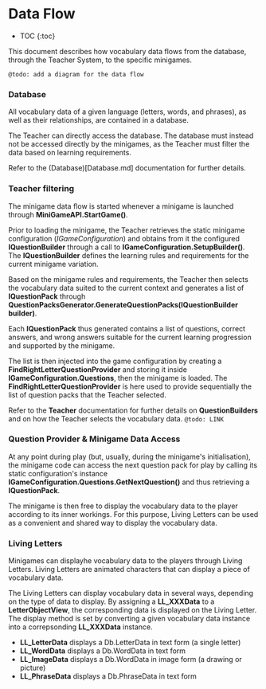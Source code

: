 # Data Flow

* TOC
{:toc}

This document describes how vocabulary data flows from the database, through the Teacher System, to the specific minigames.

`@todo: add a diagram for the data flow`

### Database

All vocabulary data of a given language (letters, words, and phrases), as well as their relationships, are contained in a database.

The Teacher can directly access the database.
The database must instead not be accessed directly by the minigames, as the Teacher must filter the data based on learning requirements.

Refer to the (Database)[Database.md] documentation for further details.

### Teacher filtering

The minigame data flow is started whenever a minigame is launched through **MiniGameAPI.StartGame()**.

Prior to loading the minigame, the Teacher retrieves the static minigame configuration (*IGameConfiguration*) and obtains from it the configured **IQuestionBuilder** through a call to **IGameConfiguration.SetupBuilder()**.
The **IQuestionBuilder** defines the learning rules and requirements for the current minigame variation.

Based on the minigame rules and requirements, the Teacher then selects the vocabulary data suited to the current context and generates a list of **IQuestionPack** through **QuestionPacksGenerator.GenerateQuestionPacks(IQuestionBuilder builder)**.

Each **IQuestionPack** thus generated contains a list of questions, correct answers, and wrong answers suitable for the current learning progression and supported by the minigame.

The list is then injected into the game configuration by creating a **FindRightLetterQuestionProvider** and storing it inside **IGameConfiguration.Questions**, then the minigame is loaded.
The **FindRightLetterQuestionProvider** is here used to provide sequentially the list of question packs that the Teacher selected.

Refer to the **Teacher** documentation for further details on **QuestionBuilders** and on how the Teacher selects the vocabulary data.
`@todo: LINK`


### Question Provider & Minigame Data Access

At any point during play (but, usually, during the minigame's initialisation), the minigame code can access the next question pack for play by calling its static configuration's instance **IGameConfiguration.Questions.GetNextQuestion()** and thus retrieving a **IQuestionPack**.

The minigame is then free to display the vocabulary data to the player according to its inner workings.
For this purpose, Living Letters can be used as a convenient and shared way to display the vocabulary data.


### Living Letters

Minigames can displayhe vocabulary data to the players through Living Letters.
Living Letters are animated characters that can display a piece of vocabulary data.

The Living Letters can display vocabulary data in several ways, depending on the type of data to display.
By assigning a **LL_XXXData** to a **LetterObjectView**, the corresponding data is displayed on the Living Letter.
The display method is set by converting a given vocabulary data instance into a correpsonding **LL_XXXData** instance.

- **LL_LetterData** displays a Db.LetterData in text form (a single letter)
- **LL_WordData** displays a Db.WordData in text form
- **LL_ImageData** displays a Db.WordData in image form (a drawing or picture)
- **LL_PhraseData** displays a Db.PhraseData in text form
